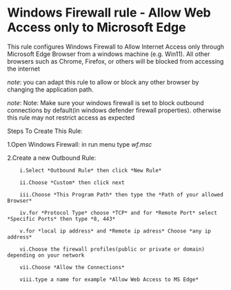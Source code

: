 # Windows Firewall rule - Allow Web Access only to Microsoft Edge 


This rule configures Windows Firewall to Allow Internet Access only through Microsoft Edge Browser from a windows machine (e.g. Win11). All other browsers such as Chrome, Firefox, or others will be blocked from accessing the internet			


*note*: you can adapt this rule to allow or block any other browser by changing the application path.		


*note*: Note: Make sure your windows firewall is set to block outbound connections by default(in windows defender firewall properties). otherwise this rule may not restrict access as expected

Steps To Create This Rule:

1.Open Windows Firewall: in run menu type *wf.msc*

2.Create a new Outbound Rule:

        i.Select *Outbound Rule* then click *New Rule*
        
        ii.Choose *Custom* then click next
        
        iii.Choose *This Program Path* then type the *Path of your allowed Browser*
        
        iv.for *Protocol Type* choose *TCP* and for *Remote Port* select *Specific Ports* then type *8, 443*
        
        v.for *local ip address* and *Remote ip adress* Choose *any ip address*
        
        vi.Choose the firewall profiles(public or private or domain) depending on your network
        
        vii.Choose *Allow the Connections*
        
        viii.type a name for example *Allow Web Access to MS Edge*
        

